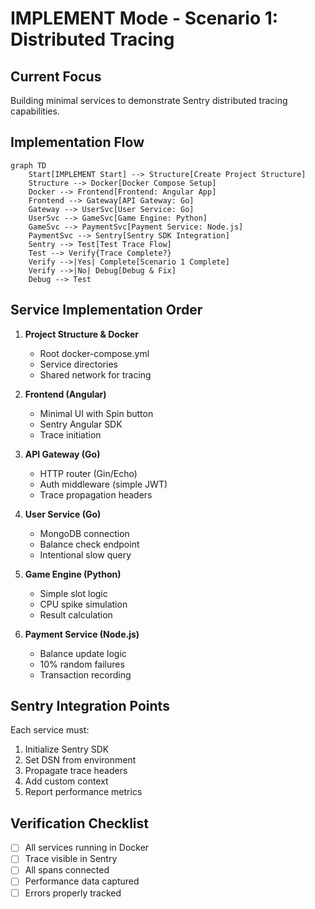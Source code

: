# IMPLEMENT Mode - Scenario 1: Distributed Tracing

## Current Focus
Building minimal services to demonstrate Sentry distributed tracing capabilities.

## Implementation Flow

```mermaid
graph TD
    Start[IMPLEMENT Start] --> Structure[Create Project Structure]
    Structure --> Docker[Docker Compose Setup]
    Docker --> Frontend[Frontend: Angular App]
    Frontend --> Gateway[API Gateway: Go]
    Gateway --> UserSvc[User Service: Go]
    UserSvc --> GameSvc[Game Engine: Python]
    GameSvc --> PaymentSvc[Payment Service: Node.js]
    PaymentSvc --> Sentry[Sentry SDK Integration]
    Sentry --> Test[Test Trace Flow]
    Test --> Verify{Trace Complete?}
    Verify -->|Yes| Complete[Scenario 1 Complete]
    Verify -->|No| Debug[Debug & Fix]
    Debug --> Test
```

## Service Implementation Order

1. **Project Structure & Docker**
   - Root docker-compose.yml
   - Service directories
   - Shared network for tracing

2. **Frontend (Angular)**
   - Minimal UI with Spin button
   - Sentry Angular SDK
   - Trace initiation

3. **API Gateway (Go)**
   - HTTP router (Gin/Echo)
   - Auth middleware (simple JWT)
   - Trace propagation headers

4. **User Service (Go)**
   - MongoDB connection
   - Balance check endpoint
   - Intentional slow query

5. **Game Engine (Python)**
   - Simple slot logic
   - CPU spike simulation
   - Result calculation

6. **Payment Service (Node.js)**
   - Balance update logic
   - 10% random failures
   - Transaction recording

## Sentry Integration Points

Each service must:
1. Initialize Sentry SDK
2. Set DSN from environment
3. Propagate trace headers
4. Add custom context
5. Report performance metrics

## Verification Checklist
- [ ] All services running in Docker
- [ ] Trace visible in Sentry
- [ ] All spans connected
- [ ] Performance data captured
- [ ] Errors properly tracked